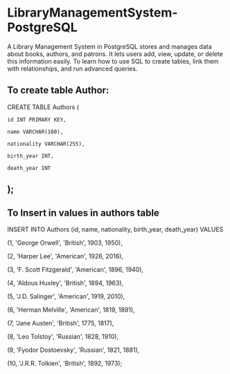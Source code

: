 # LibraryManagementSystem-PostgreSQL
A Library Management System in PostgreSQL stores and manages data about books, authors, and patrons. 
It lets users add, view, update, or delete this information easily. To learn how to use SQL to create tables, 
link them with relationships, and run advanced queries.

To create table Author:
-
CREATE TABLE Authors (

    id INT PRIMARY KEY,
	
    name VARCHAR(100),
	
    nationality VARCHAR(255),
	
    birth_year INT,
	
    death_year INT
);
-
To Insert in values in authors table
-
INSERT INTO Authors (id, name, nationality, birth_year, death_year) VALUES

(1, 'George Orwell', 'British', 1903, 1950),

(2, 'Harper Lee', 'American', 1926, 2016),

(3, 'F. Scott Fitzgerald', 'American', 1896, 1940),

(4, 'Aldous Huxley', 'British', 1894, 1963),

(5, 'J.D. Salinger', 'American', 1919, 2010),

(6, 'Herman Melville', 'American', 1819, 1891),

(7, 'Jane Austen', 'British', 1775, 1817),

(8, 'Leo Tolstoy', 'Russian', 1828, 1910),

(9, 'Fyodor Dostoevsky', 'Russian', 1821, 1881),

(10, 'J.R.R. Tolkien', 'British', 1892, 1973);
